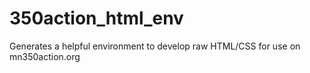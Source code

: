 # 350action_html_env

Generates a helpful environment to develop raw HTML/CSS for use on mn350action.org
